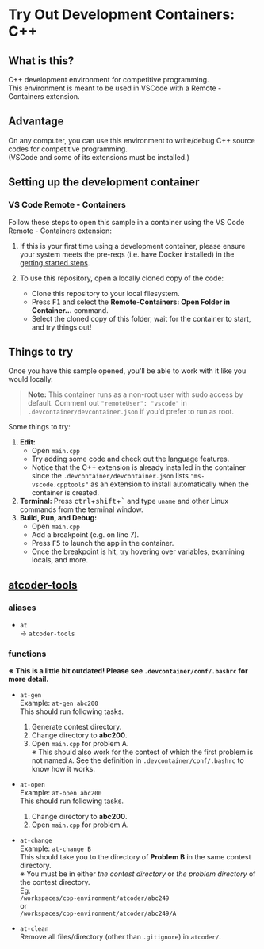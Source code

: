 # Try Out Development Containers: C++
## What is this?
C++ development environment for competitive programming.  
This environment is meant to be used in VSCode with a Remote - Containers extension.  
## Advantage
On any computer, you can use this environment to write/debug C++ source codes for competitive programming.  
(VSCode and some of its extensions must be installed.)

## Setting up the development container
### VS Code Remote - Containers
Follow these steps to open this sample in a container using the VS Code Remote - Containers extension:

1. If this is your first time using a development container, please ensure your system meets the pre-reqs (i.e. have Docker installed) in the [getting started steps](https://aka.ms/vscode-remote/containers/getting-started).

2. To use this repository, open a locally cloned copy of the code:
   - Clone this repository to your local filesystem.
   - Press <kbd>F1</kbd> and select the **Remote-Containers: Open Folder in Container...** command.
   - Select the cloned copy of this folder, wait for the container to start, and try things out!

## Things to try

Once you have this sample opened, you'll be able to work with it like you would locally.

> **Note:** This container runs as a non-root user with sudo access by default. Comment out `"remoteUser": "vscode"` in `.devcontainer/devcontainer.json` if you'd prefer to run as root.

Some things to try:

1. **Edit:**
   - Open `main.cpp`
   - Try adding some code and check out the language features.
   - Notice that the C++ extension is already installed in the container since the `.devcontainer/devcontainer.json` lists `"ms-vscode.cpptools"` as an extension to install automatically when the container is created.
1. **Terminal:** Press <kbd>ctrl</kbd>+<kbd>shift</kbd>+<kbd>\`</kbd> and type `uname` and other Linux commands from the terminal window.
1. **Build, Run, and Debug:**
   - Open `main.cpp`
   - Add a breakpoint (e.g. on line 7).
   - Press <kbd>F5</kbd> to launch the app in the container.
   - Once the breakpoint is hit, try hovering over variables, examining locals, and more.

## [atcoder-tools](https://github.com/kyuridenamida/atcoder-tools)
### aliases
- `at`  
-> `atcoder-tools`
### functions
**※ This is a little bit outdated! Please see `.devcontainer/conf/.bashrc` for more detail.**
- `at-gen`  
Example: `at-gen abc200`  
This should run following tasks.
   1. Generate contest directory.
   2. Change directory to **abc200**.
   3. Open `main.cpp` for problem A.  
※ This should also work for the contest of which the first problem is not named `A`. See the definition in `.devcontainer/conf/.bashrc` to know how it works.
- `at-open`  
Example: `at-open abc200`  
This should run following tasks.
   1. Change directory to **abc200**.
   2. Open `main.cpp` for problem A.
- `at-change`  
Example: `at-change B`  
This should take you to the directory of **Problem B** in the same contest directory.  
※ You must be in either _the contest directory_ or _the problem directory_ of the contest directory.  
Eg.  
`/workspaces/cpp-environment/atcoder/abc249`  
or  
`/workspaces/cpp-environment/atcoder/abc249/A`  

- `at-clean`  
Remove all files/directory (other than `.gitignore`) in `atcoder/`.
